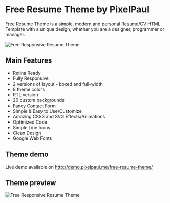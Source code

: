 # Free Resume Theme by PixelPaul

Free Resume Theme is a simple, modern and personal Resume/CV HTML Template with a unique design, whether you are a designer, programmer or manager.

![Free Responsive Resume Theme](/../master/overview.jpg?raw=true)

## Main Features

* Retina Ready
* Fully Responsive
* 2 versions of layout - boxed and full-width
* 8 theme colors
* RTL version
* 20 custom backgrounds
* Fancy Contact Form
* Simple & Easy to Use/Customize
* Amazing CSS3 and SVG Effects/Animations
* Optimized Code
* Simple Line Icons
* Clean Design
* Google Web Fonts

## Theme demo

Live demo available on http://demo.pixelpaul.me/free-resume-theme/

## Theme preview

![Free Responsive Resume Theme](/../master/preview.jpg?raw=true)